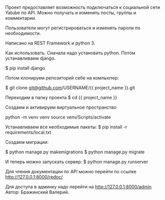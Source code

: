Проект предоставляет возможность подключаться к социальной сети Yatube по API.
Можно получать и изменять посты, группы и комментарии.

Пользователи могут регистрироваться и изменять пароли по необходимости.

Написано на REST Framework и python 3.

Как использовать. Сначала надо установить python. Потом устанавливаем django.

$ pip install django

Потом клонируем репозиторий себе на компьютер:

$ git clone git@github.com/USERNAME/{{ project_name }}.git

Переходим в папку проекта $ cd {{ project_name }}

Создаем и активируем виртуальное пространство

python -m venv venv source venv/Scripts/activate

Устанавливаем все необходимые пакеты:
$ pip install -r requirements/local.txt

Создаем миграции:

$ python manage.py makemigrations
$ python manage.py migrate

И теперь можно запускать сервер:
$ python manage.py runserver

Для чтения документации по API можно перейти по ссылке http://127.0.0.1:8000/redoc/

Для доступа в админку надо перейти на http://127.0.0.1:8000/admin
Автор: Бражинский Валерий.